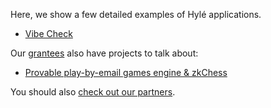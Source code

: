 Here, we show a few detailed examples of Hylé applications.

* [Vibe Check](vibe-check.md)

Our [grantees](https://github.com/Hyle-org/hyle/blob/main/GRANTS.md) also have projects to talk about:

* [Provable play-by-email games engine & zkChess](https://github.com/MatteoMer/provable-email-game-engine)

You should also [check out our partners](https://blog.hyle.eu/tag/partnership/).